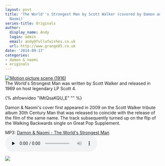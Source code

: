 ```yaml
---
layout: post
title: 'The World''s Strongest Man by Scott Walker (covered by Damon and
  Naomi)'
series-title: Originals
author:
  display_name: Andy
  login: admin
  email: andy@fullofwishes.co.uk
  url: http://www.grange85.co.uk
date: '2014-09-17'
categories:
- damon & naomi
- originals
---
```

<p><a href="https://www.flickr.com/photos/floridamemory/3798096297" title="Motion picture scene (1916) by Florida Memory, on Flickr"><img class="aligncenter" src="https://media.fullofwishes.co.uk/flickr-downloads/3798096297_fb71f075fe_o.jpg" alt="Motion picture scene (1916)"></a><br />
The World's Strongest Man was written by Scott Walker and released in 1969 on host legendary LP Scott 4.<br />

{% ahfowvideo "IMtQsaKQU_E" "" %}

<p>Damon & Naomi's cover first appeared in 2009 on the Scott Walker tribute album 30th Century Man that was released to coincide with the release of the film of the same name. The track subsequently turned up on the flip of the Walking Backwards single on Great Pop Supplement.</p>
<p>MP3: <a href="https://media.fullofwishes.co.uk/03-damon_and_naomi/audio/damon-and-naomi-the-worlds-strongest-man.mp3">Damon & Naomi - The World's Strongest Man</a><audio src="https://media.fullofwishes.co.uk/03-damon_and_naomi/audio/damon-and-naomi-the-worlds-strongest-man.mp3" preload="none" controls /></p>
<p><img src="https://media.fullofwishes.co.uk/03-damon_and_naomi/sleeves/dan_walking-backwards_f_001.jpg" class="aligncenter" /></p>
